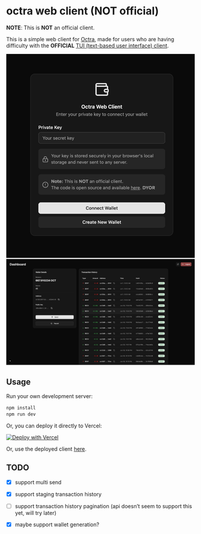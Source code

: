 # octra web client (NOT official)

**NOTE**: This is **NOT** an official client.

This is a simple web client for [Octra](https://octra.org/), made for users who are having difficulty with the **OFFICIAL** [TUI (text-based user interface) client](https://github.com/octra-labs/octra_pre_client).

![login-page](./images/login-page.png)
![dashboard-page](./images/dashboard-page.png)

## Usage

Run your own development server:

```bash
npm install
npm run dev
```

Or, you can deploy it directly to Vercel:

[![Deploy with Vercel](https://vercel.com/button)](https://vercel.com/new/clone?repository-url=https%3A%2F%2Fgithub.com%2Fdefi-failure%2Fnon-official-octra-web-client)


Or, use the deployed client [here](https://non-official-octra-web-client.vercel.app).


## TODO
- [x] support multi send
- [x] support staging transaction history
- [ ] support transaction history pagination (api doesn’t seem to support this yet, will try later)
- [x] maybe support wallet generation?

